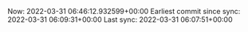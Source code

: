 Now: 2022-03-31 06:46:12.932599+00:00 Earliest commit since sync: 2022-03-31 06:09:31+00:00 Last sync: 2022-03-31 06:07:51+00:00
